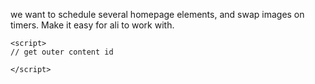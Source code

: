we want to schedule several homepage elements, and swap images on timers. Make it easy for ali to work with.
```
<script>
// get outer content id

</script>
```
